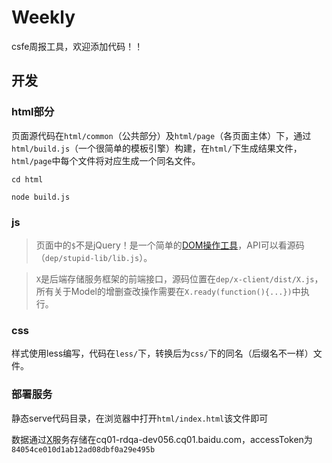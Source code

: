 Weekly
========

csfe周报工具，欢迎添加代码！！

## 开发

### html部分

页面源代码在`html/common`（公共部分）及`html/page`（各页面主体）下，通过`html/build.js`（一个很简单的模板引擎）构建，在`html/`下生成结果文件，`html/page`中每个文件将对应生成一个同名文件。

	cd html

	node build.js

### js

> 页面中的`$`不是jQuery！是一个简单的[DOM操作工具](https://github.com/nighca/lib)，API可以看源码（`dep/stupid-lib/lib.js`）。

> `X`是后端存储服务框架的前端接口，源码位置在`dep/x-client/dist/X.js`，所有关于Model的增删查改操作需要在`X.ready(function(){...})`中执行。

### css

样式使用less编写，代码在`less/`下，转换后为`css/`下的同名（后缀名不一样）文件。

### 部署服务

静态serve代码目录，在浏览器中打开`html/index.html`该文件即可

数据通过[X](https://github.com/nighca/X)服务存储在cq01-rdqa-dev056.cq01.baidu.com，accessToken为`84054ce010d1ab12ad08dbf0a29e495b`
